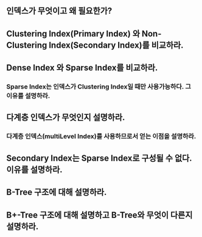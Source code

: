 ## 인덱스가 무엇이고 왜 필요한가?

## Clustering Index(Primary Index) 와 Non-Clustering Index(Secondary Index)를 비교하라.

## Dense Index 와 Sparse Index를 비교하라.

### Sparse Index는 인덱스가 Clustering Index일 때만 사용가능하다. 그 이유를 설명하라.

## 다계층 인덱스가 무엇인지 설명하라.

### 다계층 인덱스(multiLevel Index)를 사용하므로서 얻는 이점을 설명하라.

## Secondary Index는 Sparse Index로 구성될 수 없다. 이유를 설명하라.

## B-Tree 구조에 대해 설명하라.

## B+-Tree 구조에 대해 설명하고 B-Tree와 무엇이 다른지 설명하라.

